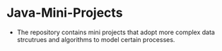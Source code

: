 # Java-Mini-Projects
* The repository contains mini projects that adopt more complex data strcutrues and algorithms to model certain processes.
